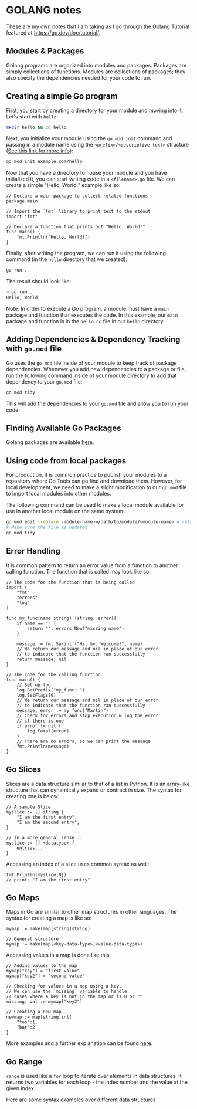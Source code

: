 # GOLANG notes

These are my own notes that I am taking as I go through the Golang Tutorial featured at https://go.dev/doc/tutorial/. 

## Modules & Packages

Golang programs are organized into modules and packages. Packages are simply collections of functions. Modules are collections of packages; they also specify the dependencies needed for your code to run.

## Creating a simple Go program

First, you start by creating a directory for your module and moving into it. Let's start with `hello`:
```bash
mkdir hello && cd hello
```

Next, you initialize your module using the `go mod init` command and passing in a module name using the `<prefix>/<descriptive-text>` structure ([See this link for more info](https://go.dev/doc/modules/managing-dependencies#naming_module)):

```bash
go mod init example.com/hello
```

Now that you have a directory to house your module and you have initialized it, you can start writing code in a `<filename>.go` file. We can create a simple "Hello, World!" example like so:
```golang
// Declare a main package to collect related functions
package main

// Import the `fmt` library to print text to the stdout
import "fmt"

// Declare a function that prints out "Hello, World!"
func main() {
    fmt.Println("Hello, World!")
}
```

Finally, after writing the program, we can run it using the following command (in the `hello` directory that we created):
```bash
go run .
```

The result should look like:
```bash
> go run .
Hello, World!
```

Note: In order to execute a Go program, a module must have a `main` package
and function that executes the code. In this example, our `main` package and function is in the `hello.go` file in our `hello` directory.

## Adding Dependencies & Dependency Tracking with `go.mod` file

Go uses the `go.mod` file inside of your module to keep track of package dependencies. Whenever you add new dependencies to a package or file, run the following command inside of your module directory to add that dependency to your `go.mod` file:
```bash
go mod tidy
```

This will add the dependencies to your `go.mod` file and allow you to run your code.

## Finding Available Go Packages

Golang packages are available [here](https://pkg.go.dev/search?q=quote).

## Using code from local packages

For production, it is common practice to publish your modules to a repository where Go Tools can go find and download them. However, for local development, we need to make a slight modification to our `go.mod` file to import local modules into other modules. 

The following command can be used to make a local module available for use in another local module on the same system:
```bash
go mod edit -replace <module-name>=/path/to/module/<module-name> # relative paths are OK here, too
# Make sure the file is updated
go mod tidy
```

## Error Handling

It is common pattern to return an error value from a function to another calling function. The function that is called may look like so:

```golang
// The code for the function that is being called
import (
    "fmt"
    "errors"
    "log"
)

func my_func(name string) (string, error){
    if name == "" {
        return "", errors.New("missing name")
    }

    message := fmt.Sprintf("Hi, %v. Welcome!", name)
    // We return our message and nil in place of our error
    // to indicate that the function ran successfully
    return message, nil
}

// The code for the calling function
func main() {
    // Set up log
    log.SetPrefix("my_func: ")
    log.SetFlags(0)
    // We return our message and nil in place of our error
    // to indicate that the function ran successfully
    message, error := my_func("Martin")
    // Check for errors and stop execution & log the error 
    // if there is one
    if error != nil {
        log.Fatal(error)
    }
    // There are no errors, so we can print the message
    fmt.Println(message)
}
```

## Go Slices

Slices are a data structure similar to that of a list in Python. It is an array-like structure that can dynamically expand or contract in size. The syntax for creating one is below:

```golang
// A sample Slice
myslice := [] string {
    "I am the first entry",
    "I am the second entry",
}

// In a more general sense...
myslice := [] <datatype> {
    entries...
}
```

Accessing an index of a slice uses common syntax as well:
```golang
fmt.Println(myslice[0])
// prints "I am the first entry"
```

## Go Maps

Maps in Go are similar to other map structures in other languages. The syntax for creating a map is like so:

```golang
mymap := make(map[string]string)

// General structure
mymap := make(map[<key-data-type>]<value-data-type>)
```

Accessing values in a map is done like this:
```golang
// Adding values to the map
mymap["key"] = "first value"
mymap["key2"] = "second value"

// Checking for values in a map using a key.
// We can use the `missing` variable to handle 
// cases where a key is not in the map or is 0 or ""
missing, val := mymap["key2"]

// Creating a new map
newmap := map[string]int{
    "foo":1,
    "bar":2
}
```

More examples and a further explanation can be found [here](https://gobyexample.com/maps).

## Go Range

`range` is used like a `for` loop to iterate over elements in data structures. It returns two variables for each loop - the index number and the value at the given index. 

Here are some syntax examples over different data structures